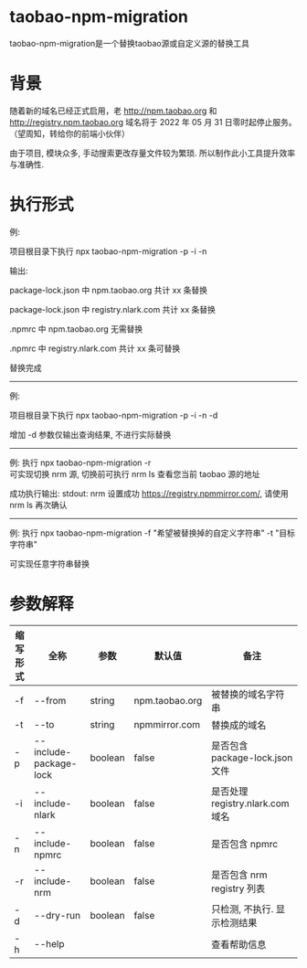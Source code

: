 # taobao-npm-migration
taobao-npm-migration是一个替换taobao源或自定义源的替换工具

# 背景
随着新的域名已经正式启用，老 http://npm.taobao.org 和 http://registry.npm.taobao.org 域名将于 2022 年 05 月 31 日零时起停止服务。（望周知，转给你的前端小伙伴）

由于项目, 模块众多, 手动搜索更改存量文件较为繁琐. 
所以制作此小工具提升效率与准确性.

# 执行形式

例:

项目根目录下执行
npx taobao-npm-migration -p -i -n

输出:

 package-lock.json 中 npm.taobao.org 共计 xx 条替换

 package-lock.json 中 registry.nlark.com 共计 xx 条替换

 .npmrc 中 npm.taobao.org 无需替换

 .npmrc 中 registry.nlark.com 共计 xx 条可替换

 替换完成

-------

例:

项目根目录下执行
npx taobao-npm-migration -p -i -n -d

增加 -d 参数仅输出查询结果, 不进行实际替换


-------

例:
 执行 npx taobao-npm-migration -r  
 可实现切换 nrm 源, 切换前可执行 nrm ls 查看您当前 taobao 源的地址
 
 成功执行输出:
   stdout: nrm 设置成功 https://registry.npmmirror.com/, 请使用 nrm ls 再次确认

-------
例:
 执行 npx taobao-npm-migration -f "希望被替换掉的自定义字符串" -t "目标字符串"

 可实现任意字符串替换

# 参数解释

| 缩写形式 | 全称                   | 参数    | 默认值         | 备注                             |
| -------- | ---------------------- | ------- | -------------- | -------------------------------- |
| -f       | --from                 | string  | npm.taobao.org | 被替换的域名字符串               |
| -t       | --to                   | string  | npmmirror.com  | 替换成的域名                     |
| -p       | --include-package-lock | boolean | false          | 是否包含 package-lock.json 文件  |
| -i       | --include-nlark        | boolean | false          | 是否处理 registry.nlark.com 域名 |
| -n       | --include-npmrc        | boolean | false          | 是否包含 npmrc                   |
| -r       | --include-nrm          | boolean | false          | 是否包含 nrm registry 列表       |
| -d       | --dry-run              | boolean | false          | 只检测, 不执行. 显示检测结果     |
| -h       | --help                 |         |                | 查看帮助信息                     |



